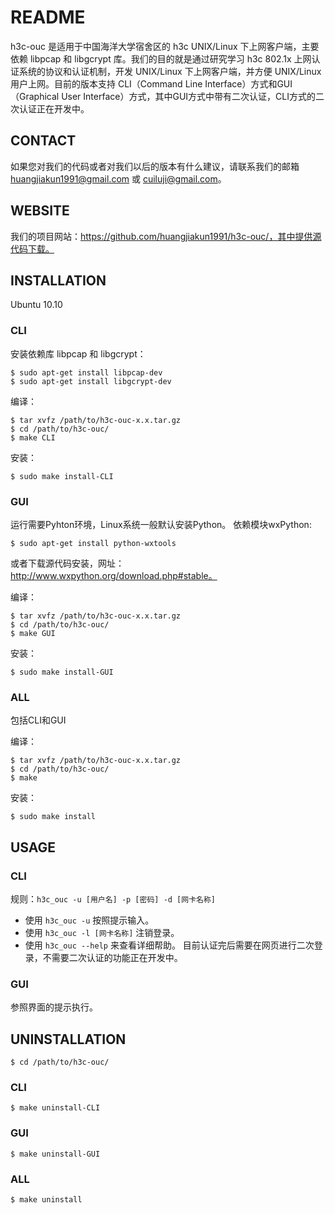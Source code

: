 # README
h3c-ouc 是适用于中国海洋大学宿舍区的 h3c UNIX/Linux 下上网客户端，主要依赖 libpcap 和 libgcrypt 库。我们的目的就是通过研究学习 h3c 802.1x 上网认证系统的协议和认证机制，开发 UNIX/Linux 下上网客户端，并方便 UNIX/Linux 用户上网。目前的版本支持 CLI（Command Line Interface）方式和GUI（Graphical User Interface）方式，其中GUI方式中带有二次认证，CLI方式的二次认证正在开发中。

## CONTACT
如果您对我们的代码或者对我们以后的版本有什么建议，请联系我们的邮箱 huangjiakun1991@gmail.com 或 cuiluji@gmail.com。

## WEBSITE
我们的项目网站：https://github.com/huangjiakun1991/h3c-ouc/，其中提供源代码下载。

## INSTALLATION
Ubuntu 10.10

### CLI
安装依赖库 libpcap 和 libgcrypt：

	$ sudo apt-get install libpcap-dev
	$ sudo apt-get install libgcrypt-dev

编译：

	$ tar xvfz /path/to/h3c-ouc-x.x.tar.gz
	$ cd /path/to/h3c-ouc/
	$ make CLI

安装：

	$ sudo make install-CLI

### GUI
运行需要Pyhton环境，Linux系统一般默认安装Python。 依赖模块wxPython:

	$ sudo apt-get install python-wxtools
	  
或者下载源代码安装，网址：http://www.wxpython.org/download.php#stable。
 
编译：

	$ tar xvfz /path/to/h3c-ouc-x.x.tar.gz
	$ cd /path/to/h3c-ouc/
	$ make GUI

安装：

	$ sudo make install-GUI

### ALL
包括CLI和GUI

编译：

	$ tar xvfz /path/to/h3c-ouc-x.x.tar.gz
	$ cd /path/to/h3c-ouc/
	$ make

安装：

	$ sudo make install


## USAGE
### CLI
规则：`h3c_ouc -u [用户名] -p [密码] -d [网卡名称]`
+ 使用 `h3c_ouc -u` 按照提示输入。
+ 使用 `h3c_ouc -l [网卡名称]` 注销登录。
+ 使用 `h3c_ouc --help` 来查看详细帮助。 
目前认证完后需要在网页进行二次登录，不需要二次认证的功能正在开发中。 

### GUI
参照界面的提示执行。

## UNINSTALLATION

	$ cd /path/to/h3c-ouc/

### CLI

	$ make uninstall-CLI

### GUI

	$ make uninstall-GUI

### ALL

	$ make uninstall
